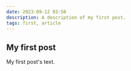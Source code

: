 ```yaml
---
date: 2023-09-12 03:58
description: A description of my first post.
tags: first, article
---
```

## My first post

My first post's text.
